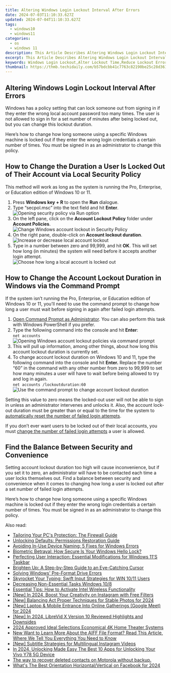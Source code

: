 ```yaml
---
title: Altering Windows Login Lockout Interval After Errors
date: 2024-07-03T11:10:33.627Z
updated: 2024-07-04T11:10:33.627Z
tags:
  - windows10
  - windows11
categories:
  - os
  - windows 11
description: This Article Describes Altering Windows Login Lockout Interval After Errors
excerpt: This Article Describes Altering Windows Login Lockout Interval After Errors
keywords: Windows Login Lockout,Alter Lockout Time,Reduce Lockout Errors,Lockout Interval Change,Account Security Settings,Password Reset Options,Prevent Lockout Failures
thumbnail: https://thmb.techidaily.com/b57bdcbb41c7763c82190be25c28d361f666df5033d9cd0a341320bf7b8e56fa.jpg
---
```


## Altering Windows Login Lockout Interval After Errors

 Windows has a policy setting that can lock someone out from signing in if they enter the wrong local account password too many times. The user is not allowed to sign in for a set number of minutes after being locked out, but you can change this lockout duration.

 Here’s how to change how long someone using a specific Windows machine is locked out if they enter the wrong login credentials a certain number of times. You must be signed in as an administrator to change this policy.

## How to Change the Duration a User Is Locked Out of Their Account via Local Security Policy

 This method will work as long as the system is running the Pro, Enterprise, or Education edition of Windows 10 or 11\.

1. Press **Windows key + R** to open the **Run** dialogue.
2. Type “secpol.msc” into the text field and hit **Enter**.  
![Opening security policy via Run option](https://static1.makeuseofimages.com/wordpress/wp-content/uploads/2023/09/01-windows-run-security-policy.jpg)
3. On the left pane, click on the **Account Lockout Policy** folder under **Account Policies**.  
![Change Windows account lockout in Security Policy](https://static1.makeuseofimages.com/wordpress/wp-content/uploads/2023/09/02-windows-account-policies.jpg)
4. On the right pane, double-click on **Account lockout duration**.  
![Increase or decrease local account lockout](https://static1.makeuseofimages.com/wordpress/wp-content/uploads/2023/09/03-change-local-account-lockout-duration.jpg)
5. Type in a number between zero and 99,999, and hit **OK**. This will set how long (in minutes) the system will need before it accepts another login attempt.  
![Choose how long a local account is locked out](https://static1.makeuseofimages.com/wordpress/wp-content/uploads/2023/09/04-set-local-account-lockout-duration.jpg)

## How to Change the Account Lockout Duration in Windows via the Command Prompt

 If the system isn’t running the Pro, Enterprise, or Education edition of Windows 10 or 11, you’ll need to use the command prompt to change how long a user must wait before signing in again after failed login attempts.

1. [Open Command Prompt as Administrator](https://www.makeuseof.com/windows-run-command-prompt-admin/). You can also perform this task with Windows PowerShell if you prefer.
2. Type the following command into the console and hit **Enter**:  
`net accounts`  
![Opening Windows account lockout policies via command prompt](https://static1.makeuseofimages.com/wordpress/wp-content/uploads/2023/09/05-command-prompt-net-accounts.jpg)
3. This will pull up information, among other things, about how long this account lockout duration is currently set.
4. To change account lockout duration on Windows 10 and 11, type the following command into the console and hit **Enter.** Replace the number “60” in the command with any other number from zero to 99,999 to set how many minutes a user will have to wait before being allowed to try and log in again.  
`net accounts /lockoutduration:60`  
![Use the command prompt to change account lockout duration](https://static1.makeuseofimages.com/wordpress/wp-content/uploads/2023/09/06-change-account-lockout-duration-command-prompt.jpg)

 Setting this value to zero means the locked-out user will not be able to sign in unless an administrator intervenes and unlocks it. Also, the account lock-out duration must be greater than or equal to the time for the system to [automatically reset the number of failed login attempts](https://www.makeuseof.com/reset-account-lockout-counter-windows/).

 If you don’t ever want users to be locked out of their local accounts, you must [change the number of failed login attempts](https://www.makeuseof.com/how-limit-number-failed-login-attempts-windows-10/) a user is allowed.

## Find the Balance Between Security and Convenience

 Setting account lockout duration too high will cause inconvenience, but if you set it to zero, an administrator will have to be contacted each time a user locks themselves out. Find a balance between security and convenience when it comes to changing how long a user is locked out after a set number of failed login attempts.

 Here’s how to change how long someone using a specific Windows machine is locked out if they enter the wrong login credentials a certain number of times. You must be signed in as an administrator to change this policy.

<span class="atpl-alsoreadstyle">Also read:</span>
<div><ul>
<li><a href="https://windows11.techidaily.com/tailoring-your-pcs-protection-the-firewall-guide/"><u>Tailoring Your PC's Protection: The Firewall Guide</u></a></li>
<li><a href="https://windows11.techidaily.com/unlocking-defaults-permissions-restoration-guide/"><u>Unlocking Defaults: Permissions Restoration Guide</u></a></li>
<li><a href="https://windows11.techidaily.com/avoiding-in-use-device-naming-5-fixes-for-windows-errors/"><u>Avoiding In-Use Device Naming: 5 Fixes for Windows Errors</u></a></li>
<li><a href="https://windows11.techidaily.com/biometric-betrayal-how-secure-is-your-windows-hello-lock/"><u>Biometric Betrayal: How Secure Is Your Windows Hello Lock?</u></a></li>
<li><a href="https://windows11.techidaily.com/perfecting-user-interaction-essential-modifications-for-windows-11s-taskbar/"><u>Perfecting User Interaction: Essential Modifications for Windows 11'S Taskbar</u></a></li>
<li><a href="https://windows11.techidaily.com/brighten-up-a-step-by-step-guide-to-an-eye-catching-cursor/"><u>Brighten Up: A Step-by-Step Guide to an Eye-Catching Cursor</u></a></li>
<li><a href="https://windows11.techidaily.com/solving-windows-pre-format-drive-errors/"><u>Solving Windows' Pre-Format Drive Errors</u></a></li>
<li><a href="https://windows11.techidaily.com/skyrocket-your-typing-swift-input-strategies-for-win-1011-users/"><u>Skyrocket Your Typing: Swift Input Strategies for WIN 10/11 Users</u></a></li>
<li><a href="https://windows11.techidaily.com/decreasing-non-essential-tasks-windows-108/"><u>Decreasing Non-Essential Tasks Windows 10/8</u></a></li>
<li><a href="https://windows11.techidaily.com/essential-tips-how-to-activate-intel-wireless-functionality/"><u>Essential Tips: How to Activate Intel Wireless Functionality</u></a></li>
<li><a href="https://instagram-clips.techidaily.com/new-in-2024-boost-your-creativity-on-instagram-with-free-filters/"><u>[New] In 2024, Boost Your Creativity on Instagram with Free Filters</u></a></li>
<li><a href="https://eaxpv-info.techidaily.com/new-balancing-act-proper-techniques-for-stable-photos-for-2024/"><u>[New] Balancing Act  Proper Techniques for Stable Photos for 2024</u></a></li>
<li><a href="https://digital-screen-recording.techidaily.com/new-laptop-and-mobile-entrance-into-online-gatherings-google-meet-for-2024/"><u>[New] Laptop & Mobile  Entrance Into Online Gatherings (Google Meet) for 2024</u></a></li>
<li><a href="https://desktop-recording.techidaily.com/new-in-2024-librevid-x-version-10-reviewed-highlights-and-downsides/"><u>[New] In 2024, LibreVid X Version 10 Reviewed  Highlights and Downsides</u></a></li>
<li><a href="https://some-techniques.techidaily.com/2024-approved-ideal-selections-economical-4k-home-theater-systems/"><u>2024 Approved  Ideal Selections  Economical 4K Home Theater Systems</u></a></li>
<li><a href="https://ai-driven-video-production.techidaily.com/new-want-to-learn-more-about-the-aiff-file-format-read-this-article-where-we-tell-you-everything-you-need-to-know/"><u>New Want to Learn More About the AIFF File Format? Read This Article, Where We Tell You Everything You Need to Know</u></a></li>
<li><a href="https://instagram-videos.techidaily.com/new-subtitle-strategies-for-multilingual-instagram-videos/"><u>[New] Subtitle Strategies for Multilingual Instagram Videos</u></a></li>
<li><a href="https://android-unlock.techidaily.com/in-2024-unlocking-made-easy-the-best-10-apps-for-unlocking-your-vivo-y78-5g-device-by-drfone-android/"><u>In 2024, Unlocking Made Easy The Best 10 Apps for Unlocking Your Vivo Y78 5G Device</u></a></li>
<li><a href="https://techidaily.com/the-way-to-recover-deleted-contacts-on-motorola-without-backup-by-fonelab-android-recover-contacts/"><u>The way to recover deleted contacts on Motorola without backup.</u></a></li>
<li><a href="https://facebook-video-files.techidaily.com/whats-the-best-orientation-horizontalvertical-on-facebook-for-2024/"><u>What's The Best Orientation  Horizontal/Vertical on Facebook for 2024</u></a></li>
</ul></div>

<ins class="adsbygoogle"
      style="display:block"
      data-ad-client="ca-pub-7571918770474297"
      data-ad-slot="8358498916"
      data-ad-format="auto"
      data-full-width-responsive="true"></ins>